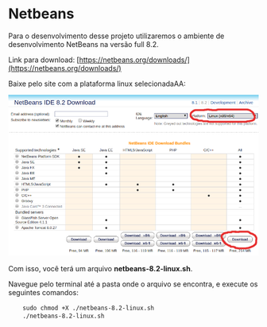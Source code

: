 # Netbeans

Para o desenvolvimento desse projeto utilizaremos o ambiente de desenvolvimento NetBeans na versão full 8.2.

Link para download: [https://netbeans.org/downloads/](https://netbeans.org/downloads/)

Baixe pelo site com a plataforma linux selecionadaAA:

![download.png](/assets/download.png)

Com isso, você terá um arquivo **netbeans-8.2-linux.sh**.

Navegue pelo terminal até a pasta onde o arquivo se encontra, e execute os seguintes comandos:

```
    sudo chmod +X ./netbeans-8.2-linux.sh
    ./netbeans-8.2-linux.sh
```



